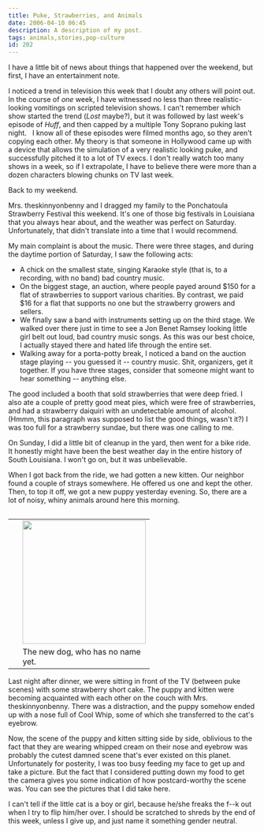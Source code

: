 ```yaml
---
title: Puke, Strawberries, and Animals
date: 2006-04-10 06:45
description: A description of my post.
tags: animals,stories,pop-culture
id: 202
---
```

I have a little bit of news about things that happened over the weekend, but first, I have an entertainment note.

I noticed a trend in television this week that I doubt any others will point out.  In the course of <i>one</i> week, I have witnessed no less than three realistic-looking vomitings on scripted television shows.  I can't remember which show started the trend (<i>Lost</i> maybe?), but it was followed by last week's episode of <i>Huff</i>, and then capped by a multiple Tony Soprano puking last night.
<span class="spanEndPreview">&nbsp;</span>
I know all of these episodes were filmed months ago, so they aren't copying each other.  My theory is that someone in Hollywood came up with a device that allows the simulation of a very realistic looking puke, and successfully pitched it to a lot of TV execs.  I don't really watch too many shows in a week, so if I extrapolate, I have to believe there were more than a dozen characters blowing chunks on TV last week.

Back to my weekend.

Mrs. theskinnyonbenny and I dragged my family to the Ponchatoula Strawberry Festival this weekend.  It's one of those big festivals in Louisiana that you always hear about, and the weather was perfect on Saturday.  Unfortunately, that didn't translate into a time that I would recommend.

My main complaint is about the music.  There were three stages, and during the daytime portion of Saturday, I saw the following acts:

<ul><li>A chick on the smallest state, singing Karaoke style (that is, to a recording, with no band) bad country music.</li>

<li>On the biggest stage, an auction, where people payed around $150 for a flat of strawberries to support various charities.  By contrast, we paid $16 for a flat that supports no one but the strawberry growers and sellers.</li>

<li>We finally saw a band with instruments setting up on the third stage.  We walked over there just in time to see a Jon Benet Ramsey looking little girl belt out loud, bad country music songs.  As this was our best choice, I actually stayed there and hated life through the entire set.</li>

<li>Walking away for a porta-potty break, I noticed a band on the auction stage playing -- you guessed it -- country music.  Shit, organizers, get it together.  If you have three stages, consider that someone might want to hear something -- anything else.</li></ul>

The good included a booth that sold strawberries that were deep fried.  I also ate a couple of pretty good meat pies, which were free of strawberries, and had a strawberry daiquiri with an undetectable amount of alcohol.  (Hmmm, this paragraph was supposed to list the good things, wasn't it?)  I was too full for a strawberry sundae, but there was one calling to me.

On Sunday, I did a little bit of cleanup in the yard, then went for a bike ride.  It honestly might have been the best weather day in the entire history of South Louisiana.  I won't go on, but it was unbelievable.

When I got back from the ride, we had gotten a new kitten.  Our neighbor found a couple of strays somewhere.  He offered us one and kept the other.  Then, to top it off, we got a new puppy yesterday evening.  So, there are a lot of noisy, whiny animals around here this morning.

<table cellpadding="2" align="right"><tr><td width="5" rowspan="2"><spacer type="block" width="5" height="1"></spacer></td><td width="250" ><img src="http://theskinnyonbenny.com/img/gal/49%20-%20New%20Animals%20-%20Spring%202006/data/normal.jpg"/ width="250"/></td></tr><tr><td class="caption" width="250">The new dog, who has no name yet.</td></tr></table>

Last night after dinner, we were sitting in front of the TV (between puke scenes) with some strawberry short cake.  The puppy and kitten were becoming acquainted with each other on the couch with Mrs. theskinnyonbenny.  There was a distraction, and the puppy somehow ended up with a nose full of Cool Whip, some of which she transferred to the cat's eyebrow.

Now, the scene of the puppy and kitten sitting side by side, oblivious to the fact that they are wearing whipped cream on their nose and eyebrow was probably the cutest damned scene that's ever existed on this planet.  Unfortunately for posterity, I was too busy feeding my face to get up and take a picture.  But the fact that I considered putting down my food to get the camera gives you some indication of how postcard-worthy the scene was.  You can see the pictures that I did take <a onclick="window.open('/pg2.php?spgmGal=49%20-%20New%20Animals%20-%20Spring%202006','49NewAnimalsSpring2006','width=625, height=768, toolbar=no, location = no, directories=no, menubar=no, resizable=yes, scrollbars=no');"  >here</a>.

I can't tell if the little cat is a boy or girl, because he/she freaks the f--k out when I try to flip him/her over.  I should be scratched to shreds by the end of this week, unless I give up, and just name it something gender neutral.